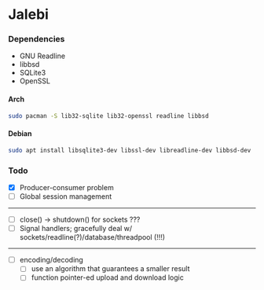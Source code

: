 # Jalebi

### Dependencies

- GNU Readline
- libbsd
- SQLite3
- OpenSSL

#### Arch

```bash
sudo pacman -S lib32-sqlite lib32-openssl readline libbsd
```

#### Debian

```bash
sudo apt install libsqlite3-dev libssl-dev libreadline-dev libbsd-dev
```

### Todo

- [x] Producer-consumer problem
- [ ] Global session management

---

- [ ] close() -> shutdown() for sockets ???
- [ ] Signal handlers; gracefully deal w/ sockets/readline(?)/database/threadpool (!!!)

---

- [ ] encoding/decoding
    - [ ] use an algorithm that guarantees a smaller result
    - [ ] function pointer-ed upload and download logic
